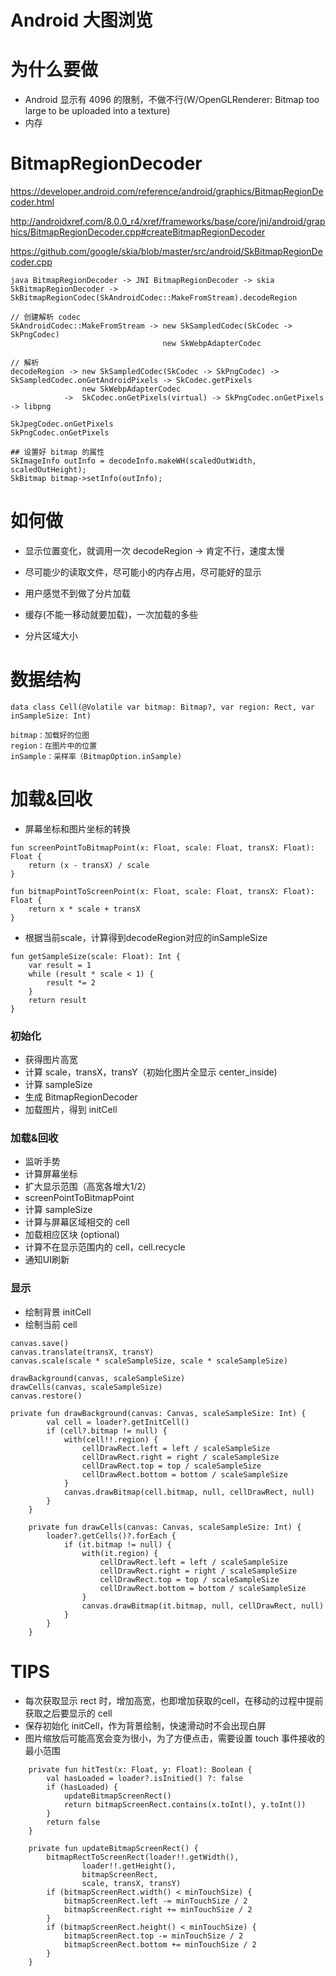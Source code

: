 # Android 大图浏览

# 为什么要做
* Android 显示有 4096 的限制，不做不行(W/OpenGLRenderer: Bitmap too large to be uploaded into a texture)
* 内存

# BitmapRegionDecoder
https://developer.android.com/reference/android/graphics/BitmapRegionDecoder.html

http://androidxref.com/8.0.0_r4/xref/frameworks/base/core/jni/android/graphics/BitmapRegionDecoder.cpp#createBitmapRegionDecoder

https://github.com/google/skia/blob/master/src/android/SkBitmapRegionDecoder.cpp

```
java BitmapRegionDecoder -> JNI BitmapRegionDecoder -> skia SkBitmapRegionDecoder -> SkBitmapRegionCodec(SkAndroidCodec::MakeFromStream).decodeRegion

// 创建解析 codec
SkAndroidCodec::MakeFromStream -> new SkSampledCodec(SkCodec -> SkPngCodec) 
                                  new SkWebpAdapterCodec

// 解析
decodeRegion -> new SkSampledCodec(SkCodec -> SkPngCodec) -> SkSampledCodec.onGetAndroidPixels -> SkCodec.getPixels 
                new SkWebpAdapterCodec
            ->  SkCodec.onGetPixels(virtual) -> SkPngCodec.onGetPixels -> libpng

SkJpegCodec.onGetPixels
SkPngCodec.onGetPixels

## 设置好 bitmap 的属性
SkImageInfo outInfo = decodeInfo.makeWH(scaledOutWidth, scaledOutHeight);
SkBitmap bitmap->setInfo(outInfo);
```

# 如何做
* 显示位置变化，就调用一次 decodeRegion -> 肯定不行，速度太慢
* 尽可能少的读取文件，尽可能小的内存占用，尽可能好的显示
* 用户感觉不到做了分片加载

* 缓存(不能一移动就要加载)，一次加载的多些
* 分片区域大小

# 数据结构
```
data class Cell(@Volatile var bitmap: Bitmap?, var region: Rect, var inSampleSize: Int)

bitmap：加载好的位图
region：在图片中的位置
inSample：采样率（BitmapOption.inSample)
```

# 加载&回收

* 屏幕坐标和图片坐标的转换
```
fun screenPointToBitmapPoint(x: Float, scale: Float, transX: Float): Float {
    return (x - transX) / scale
}

fun bitmapPointToScreenPoint(x: Float, scale: Float, transX: Float): Float {
    return x * scale + transX
}
```

* 根据当前scale，计算得到decodeRegion对应的inSampleSize
```
fun getSampleSize(scale: Float): Int {
    var result = 1
    while (result * scale < 1) {
        result *= 2
    }
    return result
}
```

### 初始化
- 获得图片高宽
- 计算 scale，transX，transY（初始化图片全显示 center_inside)
- 计算 sampleSize
- 生成 BitmapRegionDecoder
- 加载图片，得到 initCell

### 加载&回收
- 监听手势
- 计算屏幕坐标
- 扩大显示范围（高宽各增大1/2）
- screenPointToBitmapPoint
- 计算 sampleSize
- 计算与屏幕区域相交的 cell
- 加载相应区块 (optional)
- 计算不在显示范围内的 cell，cell.recycle
- 通知UI刷新

### 显示
- 绘制背景 initCell
- 绘制当前 cell

```
canvas.save()
canvas.translate(transX, transY)
canvas.scale(scale * scaleSampleSize, scale * scaleSampleSize)

drawBackground(canvas, scaleSampleSize)
drawCells(canvas, scaleSampleSize)
canvas.restore()
```

```
private fun drawBackground(canvas: Canvas, scaleSampleSize: Int) {
        val cell = loader?.getInitCell()
        if (cell?.bitmap != null) {
            with(cell!!.region) {
                cellDrawRect.left = left / scaleSampleSize
                cellDrawRect.right = right / scaleSampleSize
                cellDrawRect.top = top / scaleSampleSize
                cellDrawRect.bottom = bottom / scaleSampleSize
            }
            canvas.drawBitmap(cell.bitmap, null, cellDrawRect, null)
        }
    }

    private fun drawCells(canvas: Canvas, scaleSampleSize: Int) {
        loader?.getCells()?.forEach {
            if (it.bitmap != null) {
                with(it.region) {
                    cellDrawRect.left = left / scaleSampleSize
                    cellDrawRect.right = right / scaleSampleSize
                    cellDrawRect.top = top / scaleSampleSize
                    cellDrawRect.bottom = bottom / scaleSampleSize
                }
                canvas.drawBitmap(it.bitmap, null, cellDrawRect, null)
            }
        }
    }
```

# TIPS
* 每次获取显示 rect 时，增加高宽，也即增加获取的cell，在移动的过程中提前获取之后要显示的 cell
* 保存初始化 initCell，作为背景绘制，快速滑动时不会出现白屏
* 图片缩放后可能高宽会变为很小，为了方便点击，需要设置 touch 事件接收的最小范围
```
    private fun hitTest(x: Float, y: Float): Boolean {
        val hasLoaded = loader?.isInitied() ?: false
        if (hasLoaded) {
            updateBitmapScreenRect()
            return bitmapScreenRect.contains(x.toInt(), y.toInt())
        }
        return false
    }

    private fun updateBitmapScreenRect() {
        bitmapRectToScreenRect(loader!!.getWidth(),
                loader!!.getHeight(),
                bitmapScreenRect,
                scale, transX, transY)
        if (bitmapScreenRect.width() < minTouchSize) {
            bitmapScreenRect.left -= minTouchSize / 2
            bitmapScreenRect.right += minTouchSize / 2
        }
        if (bitmapScreenRect.height() < minTouchSize) {
            bitmapScreenRect.top -= minTouchSize / 2
            bitmapScreenRect.bottom += minTouchSize / 2
        }
    }
```

